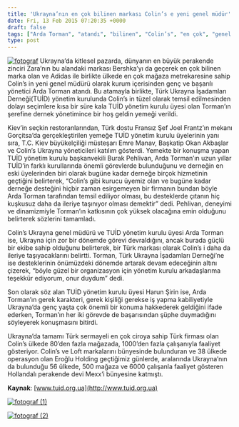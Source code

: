 ```yaml
---
title: 'Ukrayna’nın en çok bilinen markası Colin’s e yeni genel müdür'
date: Fri, 13 Feb 2015 07:20:35 +0000
draft: false
tags: ["Arda Torman", "atandı", "bilinen", "Colin’s", "en çok", "genel müdür", "Joel Frantz", "markası", "TUİD", "TUİD (Türk Ukrayna İşadamları Derneği)", "Ukrayna’nın", "yeni"]
type: post
---
```


[![fotograf](http://burakpehlivan.org/wp-content/uploads/2015/02/fotograf.jpg)](http://burakpehlivan.org/wp-content/uploads/2015/02/fotograf.jpg)
Ukrayna’da kitlesel pazarda, dünyanın en büyük perakende zinciri Zara’nın bu alandaki markası Bershka’yı da geçerek en çok bilinen marka olan ve Adidas ile birlikte ülkede en çok mağaza metrekaresine sahip Colin’s in yeni genel müdürü olarak kurum içerisinden genç ve başarılı yönetici Arda Torman atandı. Bu atamayla birlikte, Türk Ukrayna İşadamları Derneği(TUİD) yönetim kurulunda Colin’s in tüzel olarak temsil edilmesinden dolayı seçimlere kısa bir süre kala TUİD yönetim kurulu üyesi olan Torman’ın şerefine dernek yönetimince bir hoş geldin yemeği verildi. 

Kiev’in seçkin restoranlarından, Türk dostu Fransız Şef Joel Frantz’ın mekanı Gorçitsa’da gerçekleştirilen yemeğe TUİD yönetim kurulu üyelerinin yanı sıra, T.C. Kiev büyükelçiliği müsteşarı Emre Manav, Başkatip Okan Akbaşlar ve Colin’s Ukrayna yöneticileri katılım gösterdi. Yemekte bir konuşma yapan TUİD yönetim kurulu başkanvekili Burak Pehlivan, Arda Torman’ın uzun yıllar TUİD’in farklı kurullarında önemli görevlerde bulunduğunu ve derneğin en eski üyelerinden biri olarak bugüne kadar derneğe birçok hizmetinin geçtiğini belirterek, “Colin’s gibi kurucu üyemiz olan ve bugüne kadar derneğe desteğini hiçbir zaman esirgemeyen bir firmanın bundan böyle Arda Torman tarafından temsil ediliyor olması, bu desteklerde çıtanın hiç kuşkusuz daha da ileriye taşınıyor olması demektir” dedi. Pehlivan, deneyimi ve dinamizmiyle Torman’ın katkısının çok yüksek olacağına emin olduğunu belirterek sözlerini tamamladı. 

Colin’s Ukrayna genel müdürü ve TUİD yönetim kurulu üyesi Arda Torman ise, Ukrayna için zor bir dönemde görevi devraldığını, ancak burada güçlü bir ekibe sahip olduğunu belirterek, bir Türk markası olarak Colin’s i daha da ileriye taşıyacaklarını belirtti. Torman, Türk Ukrayna İşadamları Derneği’ne ise desteklerinin önümüzdeki dönemde artarak devam edeceğinin altını çizerek, “böyle güzel bir organizasyon için yönetim kurulu arkadaşlarıma teşekkür ediyorum, onur duydum” dedi. 

Son olarak söz alan TUİD yönetim kurulu üyesi Harun Şirin ise, Arda Torman’ın gerek karakteri, gerek kişiliği gerekse iş yapma kabiliyetiyle Ukrayna’da genç yaşta çok önemli bir konuma hakkederek geldiğini ifade ederken, Torman’ın her iki görevde de başarısından şüphe duymadığını söyleyerek konuşmasını bitirdi. 

Ukrayna’da tamamı Türk sermayeli en çok ciroya sahip Türk firması olan Colin’s ülkede 80’den fazla mağazada, 1000’den fazla çalışanıyla faaliyet gösteriyor. Colin’s ve Loft markalarını bünyesinde bulunduran ve 38 ülkede operasyon olan Eroğlu Holding geçtiğimiz günlerde, aralarında Ukrayna’nın da bulunduğu 56 ülkede, 500 mağaza ve 6000 çalışanla faaliyet gösteren Hollandalı perakende devi Mexx’i bünyesine katmıştı. 

**Kaynak**: [www.tuid.org.ua](http://www.tuid.org.ua)

[![fotograf (1)](http://burakpehlivan.org/wp-content/uploads/2015/02/fotograf-1.jpg)](http://burakpehlivan.org/wp-content/uploads/2015/02/fotograf-1.jpg)

[![fotograf (2)](http://burakpehlivan.org/wp-content/uploads/2015/02/fotograf-2.jpg)](http://burakpehlivan.org/wp-content/uploads/2015/02/fotograf-2.jpg)
